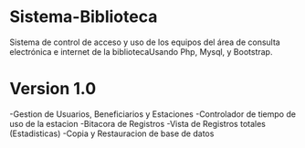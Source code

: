 # Sistema-Biblioteca
Sistema de control de acceso y uso de los equipos del área de consulta electrónica e internet de la bibliotecaUsando Php, Mysql, y Bootstrap.
# Version 1.0
-Gestion de Usuarios, Beneficiarios y Estaciones
-Controlador de tiempo de uso de la estacion
-Bitacora de Registros
-Vista de Registros totales (Estadisticas)
-Copia y Restauracion de base de datos
